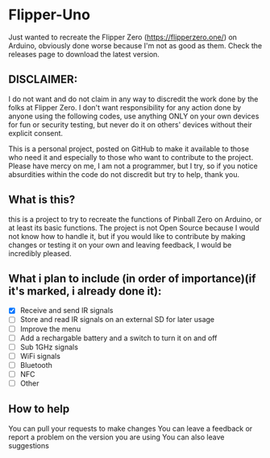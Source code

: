 # Flipper-Uno
Just wanted to recreate the Flipper Zero (https://flipperzero.one/) on Arduino, obviously done worse because I'm not as good as them.
Check the releases page to download the latest version.

## DISCLAIMER:
I do not want and do not claim in any way to discredit the work done by the folks at Flipper Zero. I don't want responsibility for any action done by anyone using the following codes, use anything ONLY on your own devices for fun or security testing, but never do it on others' devices without their explicit consent. 

This is a personal project, posted on GitHub to make it available to those who need it and especially to those who want to contribute to the project.
Please have mercy on me, I am not a programmer, but I try, so if you notice absurdities within the code do not discredit but try to help, thank you.

## What is this?
this is a project to try to recreate the functions of Pinball Zero on Arduino, or at least its basic functions. The project is not Open Source because I would not know how to handle it, but if you would like to contribute by making changes or testing it on your own and leaving feedback, I would be incredibly pleased.

## What i plan to include (in order of importance)(if it's marked, i already done it):
- [x] Receive and send IR signals
- [ ] Store and read IR signals on an external SD for later usage
- [ ] Improve the menu
- [ ] Add a rechargable battery and a switch to turn it on and off
- [ ] Sub 1GHz signals
- [ ] WiFi signals
- [ ] Bluetooth
- [ ] NFC
- [ ] Other

## How to help
You can pull your requests to make changes
You can leave a feedback or report a problem on the version you are using
You can also leave suggestions
